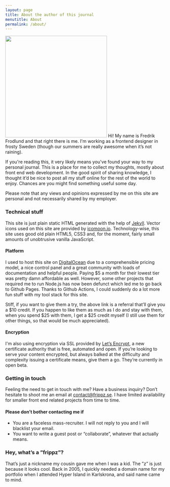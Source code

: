 ```yaml
---
layout: page
title: About the author of this journal
menutitle: About
permalink: /about/
---
```


<img src="//frippz-se.s3.amazonaws.com/just-me.jpg" alt="" height="320" width="320" class="left"> Hi! My name is Fredrik Frodlund and that right there is me. I'm working as a frontend designer in frosty Sweden (though our summers are really awesome when it’s not raining).

If you're reading this, it very likely means you've found your way to my personal journal. This is a place for me to collect my thoughts, mostly about front end web development. In the good spirit of sharing knowledge, I thought it’d be nice to post all my stuff online for the rest of the world to enjoy. Chances are you might find something useful some day.

Please note that any views and opinions expressed by me on this site are personal and not necessarily shared by my employer.

### Technical stuff

This site is just plain static HTML generated with the help of [Jekyll](http://jekyllrb.com/). Vector icons used on this site are provided by [icomoon.io](https://icomoon.io). Technology-wise, this site uses good old plain HTML5, CSS3 and, for the moment, fairly small amounts of unobtrusive vanilla JavaScript.

#### Platform

I used to host this site on [DigitalOcean](https://m.do.co/c/2e95857e7f62) due to a comprehensible pricing model, a nice control panel and a great community with loads of documentation and helpful people. Paying $5 a month for their lowest tier was pretty damn affordable as well. However, some other projects that required me to run Node.js has now been defunct which led me to go back to Github Pages. Thanks to Github Actions, I could suddenly do a lot more fun stuff with my tool stack for this site.

Stiff, if you want to give them a try, the above link is a referral that’ll give you a $10 credit. If you happen to like them as much as I do and stay with them, when you spend $25 with them, I get a $25 credit myself (I still use them for other things, so that would be much appreciated).

#### Encryption

I'm also using encryption via SSL provided by [Let’s Encrypt](https://letsencrypt.org), a new certificate authority that is free, automated and open. If you’re looking to serve your content encrypted, but always balked at the difficulty and complexity issuing a certificate means, give them a go. They’re currently in open beta.

### Getting in touch

Feeling the need to get in touch with me? Have a business inquiry? Don’t hesitate to shoot me an email at [contact@frippz.se](mailto:contact@frippz.se). I have limited availability for smaller front end related projects from time to time.

#### Please don’t bother contacting me if

* You are a faceless mass-recruiter. I will not reply to you and I will blacklist your email.
* You want to write a guest post or “collaborate”, whatever that actually means.

### Hey, what’s a ”frippz”?

That’s just a nickname my cousin gave me when I was a kid. The ”z” is just because it looks cool. Back in 2005, I quickly needed a domain name for my portfolio when I attended Hyper Island in Karlskrona, and said name came to mind.
